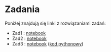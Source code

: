 # Zadania
Poniżej znajdują się linki z rozwiązaniami zadań:
* Zad1 : [notebook](rate%20of%20change%20in%20mrna%20-%20with%20comments.ipynb)
* Zad2 : [notebook](Zielony-fluorescencyjny-generator-impuls%C3%B3w.ipynb)
* Zad3 : [notebook](Ewolucja-logiki-XOR.ipynb) ([kod pythonowy](evolution.py))
